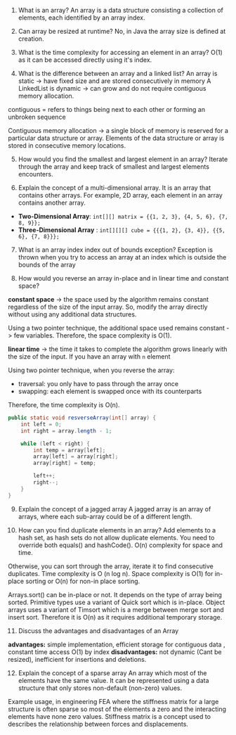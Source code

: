 1. What is an array?
An array is a data structure consisting a collection of elements, each identified by an array index.

2. Can array be resized at runtime?
No, in Java the array size is defined at creation.

3. What is the time complexity for accessing an element in an array?
O(1) as it can be accessed directly using it's index.

4. What is the difference between an array and a linked list?
An array is static -> have fixed size and are stored consecutively in memory
A LinkedList is dynamic ->  can grow and do not require contiguous memory allocation. 

contiguous = refers to things being next to each other or forming an unbroken sequence

Contiguous memory allocation -> a single block of memory is reserved for a particular data structure or array. Elements of the data structure or array is stored in consecutive memory locations. 

5. How would you find the smallest and largest element in an array?
Iterate through the array and keep track of smallest and largest elements encounters.

6. Explain the concept of a multi-dimensional array.
It is an array that contains other arrays. For example, 2D array, each element in an array contains another array.
- **Two-Dimensional Array**: `int[][] matrix = {{1, 2, 3}, {4, 5, 6}, {7, 8, 9}};`
- **Three-Dimensional Array**  : `int[][][] cube = {{{1, 2}, {3, 4}}, {{5, 6}, {7, 8}}};` 

7. What is an array index index out of bounds exception?
Exception is thrown when you try to access an array at an index which is outside the bounds of the array

8. How would you reverse an array in-place and in linear time and constant space?

**constant space** -> the space used by the algorithm remains constant regardless of the size of the input array. So, modify the array directly without using any additional data structures.

Using a two pointer technique, the additional space used remains constant -> few variables. Therefore, the space complexity is O(1).

**linear time** -> the time it takes to complete the algorithm grows linearly with the size of the input. If you have an array with `n` element

Using two pointer technique, when you reverse the array:
- traversal: you only have to pass through the array once
- swapping: each element is swapped once with its counterparts

Therefore, the time complexity is O(n).

``` java
public static void resverseArray(int[] array) {
	int left = 0;
	int right = array.length - 1;

	while (left < right) {
		int temp = array[left];
		array[left] = array[right];
		array[right] = temp;

		left++;
		right--;
	}
}
```

9. Explain the concept of a jagged array
A jagged array is an array of arrays, where each sub-array could be of a different length.

10. How can you find duplicate elements in an array?
Add elements to a hash set, as hash sets do not allow duplicate elements. You need to override both equals() and hashCode(). O(n) complexity for space and time.


Otherwise, you can sort through the array, iterate it to find consecutive duplicates. Time complexity is O (n log n). Space complexity is O(1) for in-place sorting or O(n) for non-in place sorting.

Arrays.sort() can be in-place or not. It depends on the type of array being sorted. Primitive types use a variant of Quick sort which is in-place. 
Object arrays uses a variant of Timsort which is a merge between merge sort and insert sort.  Therefore it is O(n) as it requires additional temporary storage.

11. Discuss the advantages and disadvantages of an Array

**advantages:** simple implementation, efficient storage for contiguous data , constant time access O(1) by index
**disadvantages:** not dynamic (Cant be resized), inefficient for insertions and deletions.

12. Explain the concept of a sparse array
An array which most of the elements have the same value. It can be represented using a data structure that only stores non-default (non-zero) values.

Example usage, in engineering FEA where the stiffness matrix for a large structure is often sparse so most of the elements a zero and the interacting elements have none zero values. Stiffness matrix is a concept used to describes the relationship between forces and displacements. 

